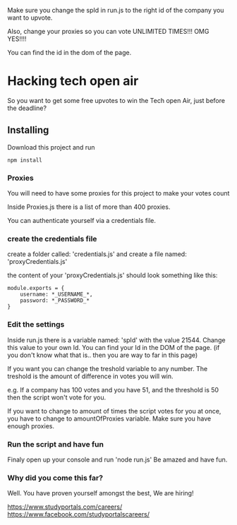 
Make sure you change the spId in run.js to the right id of the company you want to upvote. 

Also, change your proxies so you can vote UNLIMITED TIMES!!! OMG YES!!!!

You can find the id in the dom of the page. 



# Hacking tech open air

So you want to get some free upvotes to win the Tech open Air, just before the deadline?

## Installing

Download this project and run 

```
npm install
```

### Proxies

You will need to have some proxies for this project to make your votes count

Inside Proxies.js there is a list of more than 400 proxies.

You can authenticate yourself via a credentials file. 

### create the credentials file

create a folder called: 'credentials.js' and create a file named: 'proxyCredentials.js'

the content of your 'proxyCredentials.js' should look something like this:

```
module.exports = {
    username: *_USERNAME_*,
    password: *_PASSWORD_*
}
```

### Edit the settings

Inside run.js there is a variable named: 'spId' with the value 21544.
Change this value to your own Id. 
You can find your Id in the DOM of the page. (if you don't know what that is.. then you are way to far in this page)

If you want you can change the treshold variable to any number. 
The treshold is the amount of difference in votes you will win. 

e.g. If a company has 100 votes and you have 51, and the threshold is 50 then the script won't vote for you.

If you want to change to amount of times the script votes for you at once, you have to change to amountOfProxies variable.
Make sure you have enough proxies.

### Run the script and have fun

Finaly open up your console and run 'node run.js'
Be amazed and have fun. 

### Why did you come this far?

Well. You have proven yourself amongst the best,
We are hiring!

https://www.studyportals.com/careers/
https://www.facebook.com/studyportalscareers/


